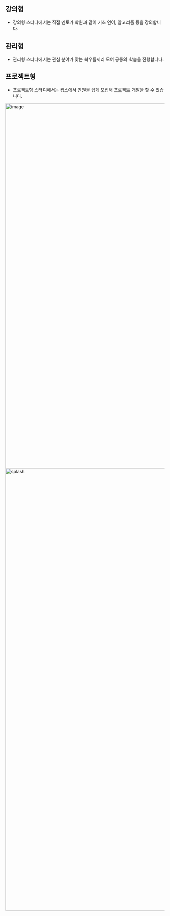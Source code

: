 ## 강의형
- 강의형 스터디에서는 직접 멘토가 학원과 같이 기초 언어, 알고리즘 등을 강의합니다.
## 관리형
- 관리형 스터디에서는 관심 분야가 맞는 학우들끼리 모여 공통의 학습을 진행합니다.
## 프로젝트형
- 프로젝트형 스터디에서는 캡스에서 인원을 쉽게 모집해 프로젝트 개발을 할 수 있습니다.





<img width="2048" height="1153" alt="image" src="https://github.com/user-attachments/assets/5d424b11-34e1-448c-97be-ce97b9296687" />

<img width="2100" height="1400" alt="splash" src="https://github.com/user-attachments/assets/0b4afadb-8491-4bb3-9507-a9851463290a" />
